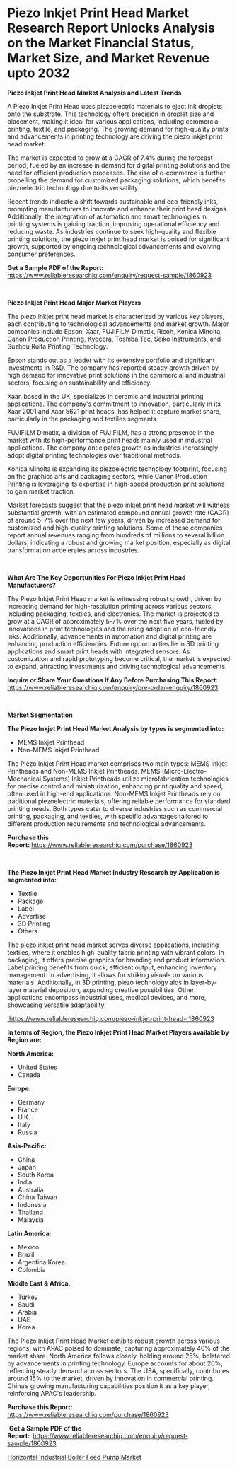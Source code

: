 <p><h1>Piezo Inkjet Print Head Market Research Report Unlocks Analysis on the Market Financial Status, Market Size, and Market Revenue upto 2032</h1></p><p><strong>Piezo Inkjet Print Head Market Analysis and Latest Trends</strong></p>
<p><p>A Piezo Inkjet Print Head uses piezoelectric materials to eject ink droplets onto the substrate. This technology offers precision in droplet size and placement, making it ideal for various applications, including commercial printing, textile, and packaging. The growing demand for high-quality prints and advancements in printing technology are driving the piezo inkjet print head market.</p><p>The market is expected to grow at a CAGR of 7.4% during the forecast period, fueled by an increase in demand for digital printing solutions and the need for efficient production processes. The rise of e-commerce is further propelling the demand for customized packaging solutions, which benefits piezoelectric technology due to its versatility. </p><p>Recent trends indicate a shift towards sustainable and eco-friendly inks, prompting manufacturers to innovate and enhance their print head designs. Additionally, the integration of automation and smart technologies in printing systems is gaining traction, improving operational efficiency and reducing waste. As industries continue to seek high-quality and flexible printing solutions, the piezo inkjet print head market is poised for significant growth, supported by ongoing technological advancements and evolving consumer preferences.</p></p>
<p><strong>Get a Sample PDF of the Report:&nbsp;</strong> <a href="https://www.reliableresearchiq.com/enquiry/request-sample/1860923?utm_campaign=2443&utm_medium=2&utm_source=Github&utm_content=ia&utm_term=12042025&utm_id=piezo-inkjet-print-head">https://www.reliableresearchiq.com/enquiry/request-sample/1860923</a></p>
<p>&nbsp;</p>
<p><strong>Piezo Inkjet Print Head Major Market Players</strong></p>
<p><p>The piezo inkjet print head market is characterized by various key players, each contributing to technological advancements and market growth. Major companies include Epson, Xaar, FUJIFILM Dimatix, Ricoh, Konica Minolta, Canon Production Printing, Kyocera, Toshiba Tec, Seiko Instruments, and Suzhou Ruifa Printing Technology.</p><p>Epson stands out as a leader with its extensive portfolio and significant investments in R&D. The company has reported steady growth driven by high demand for innovative print solutions in the commercial and industrial sectors, focusing on sustainability and efficiency.</p><p>Xaar, based in the UK, specializes in ceramic and industrial printing applications. The company's commitment to innovation, particularly in its Xaar 2001 and Xaar 5621 print heads, has helped it capture market share, particularly in the packaging and textiles segments.</p><p>FUJIFILM Dimatix, a division of FUJIFILM, has a strong presence in the market with its high-performance print heads mainly used in industrial applications. The company anticipates growth as industries increasingly adopt digital printing technologies over traditional methods.</p><p>Konica Minolta is expanding its piezoelectric technology footprint, focusing on the graphics arts and packaging sectors, while Canon Production Printing is leveraging its expertise in high-speed production print solutions to gain market traction.</p><p>Market forecasts suggest that the piezo inkjet print head market will witness substantial growth, with an estimated compound annual growth rate (CAGR) of around 5-7% over the next few years, driven by increased demand for customized and high-quality printing solutions. Some of these companies report annual revenues ranging from hundreds of millions to several billion dollars, indicating a robust and growing market position, especially as digital transformation accelerates across industries.</p></p>
<p>&nbsp;</p>
<p><strong>What Are The Key Opportunities For Piezo Inkjet Print Head Manufacturers?</strong></p>
<p><p>The Piezo Inkjet Print Head market is witnessing robust growth, driven by increasing demand for high-resolution printing across various sectors, including packaging, textiles, and electronics. The market is projected to grow at a CAGR of approximately 5-7% over the next five years, fueled by innovations in print technologies and the rising adoption of eco-friendly inks. Additionally, advancements in automation and digital printing are enhancing production efficiencies. Future opportunities lie in 3D printing applications and smart print heads with integrated sensors. As customization and rapid prototyping become critical, the market is expected to expand, attracting investments and driving technological advancements.</p></p>
<p><strong>Inquire or Share Your Questions If Any Before Purchasing This Report:</strong> <a href="https://www.reliableresearchiq.com/enquiry/pre-order-enquiry/1860923?utm_campaign=2443&utm_medium=2&utm_source=Github&utm_content=ia&utm_term=12042025&utm_id=piezo-inkjet-print-head">https://www.reliableresearchiq.com/enquiry/pre-order-enquiry/1860923</a></p>
<p>&nbsp;</p>
<p><strong>Market Segmentation</strong></p>
<p><strong>The Piezo Inkjet Print Head Market Analysis by types is segmented into:</strong></p>
<p><ul><li>MEMS Inkjet Printhead</li><li>Non-MEMS Inkjet Printhead</li></ul></p>
<p><p>The Piezo Inkjet Print Head market comprises two main types: MEMS Inkjet Printheads and Non-MEMS Inkjet Printheads. MEMS (Micro-Electro-Mechanical Systems) Inkjet Printheads utilize microfabrication technologies for precise control and miniaturization, enhancing print quality and speed, often used in high-end applications. Non-MEMS Inkjet Printheads rely on traditional piezoelectric materials, offering reliable performance for standard printing needs. Both types cater to diverse industries such as commercial printing, packaging, and textiles, with specific advantages tailored to different production requirements and technological advancements.</p></p>
<p><strong>Purchase this Report:&nbsp;</strong><a href="https://www.reliableresearchiq.com/purchase/1860923?utm_campaign=2443&utm_medium=2&utm_source=Github&utm_content=ia&utm_term=12042025&utm_id=piezo-inkjet-print-head">https://www.reliableresearchiq.com/purchase/1860923</a></p>
<p>&nbsp;</p>
<p><strong>The Piezo Inkjet Print Head Market Industry Research by Application is segmented into:</strong></p>
<p><ul><li>Textile</li><li>Package</li><li>Label</li><li>Advertise</li><li>3D Printing</li><li>Others</li></ul></p>
<p><p>The piezo inkjet print head market serves diverse applications, including textiles, where it enables high-quality fabric printing with vibrant colors. In packaging, it offers precise graphics for branding and product information. Label printing benefits from quick, efficient output, enhancing inventory management. In advertising, it allows for striking visuals on various materials. Additionally, in 3D printing, piezo technology aids in layer-by-layer material deposition, expanding creative possibilities. Other applications encompass industrial uses, medical devices, and more, showcasing versatile adaptability.</p></p>
<p><a href="https://www.reliableresearchiq.com/piezo-inkjet-print-head-r1860923?utm_campaign=2443&utm_medium=2&utm_source=Github&utm_content=ia&utm_term=12042025&utm_id=piezo-inkjet-print-head">&nbsp;https://www.reliableresearchiq.com/piezo-inkjet-print-head-r1860923</a></p>
<p><strong>In terms of Region, the Piezo Inkjet Print Head Market Players available by Region are:</strong></p>
<p>
    <p> <strong> North America: </strong>
        <ul>
            <li>United States</li>
            <li>Canada</li>
        </ul>
        </p> 
    <p> <strong> Europe: </strong>
        <ul>
            <li>Germany</li>
            <li>France</li>
            <li>U.K.</li>
            <li>Italy</li>
            <li>Russia</li>
        </ul>
        </p> 
    <p> <strong> Asia-Pacific: </strong>
        <ul>
            <li>China</li>
            <li>Japan</li>
            <li>South Korea</li>
            <li>India</li>
            <li>Australia</li>
            <li>China Taiwan</li>
            <li>Indonesia</li>
            <li>Thailand</li>
            <li>Malaysia</li>
        </ul>
        </p> 
    <p> <strong> Latin America: </strong>
        <ul>
            <li>Mexico</li>
            <li>Brazil</li>
            <li>Argentina Korea</li>
            <li>Colombia</li>
        </ul>
        </p> 
    <p> <strong> Middle East & Africa: </strong>
        <ul>
            <li>Turkey</li>
            <li>Saudi</li>
            <li>Arabia</li>
            <li>UAE</li>
            <li>Korea</li>
        </ul>
    </p>
    </p>
<p><p>The Piezo Inkjet Print Head Market exhibits robust growth across various regions, with APAC poised to dominate, capturing approximately 40% of the market share. North America follows closely, holding around 25%, bolstered by advancements in printing technology. Europe accounts for about 20%, reflecting steady demand across sectors. The USA, specifically, contributes around 15% to the market, driven by innovation in commercial printing. China’s growing manufacturing capabilities position it as a key player, reinforcing APAC's leadership.</p></p>
<p><strong>Purchase this Report: </strong><a href="https://www.reliableresearchiq.com/purchase/1860923?utm_campaign=2443&utm_medium=2&utm_source=Github&utm_content=ia&utm_term=12042025&utm_id=piezo-inkjet-print-head">https://www.reliableresearchiq.com/purchase/1860923</a></p>
<p>&nbsp;<strong>Get a Sample PDF of the Report:&nbsp;&nbsp;</strong><a href="https://www.reliableresearchiq.com/enquiry/request-sample/1860923?utm_campaign=2443&utm_medium=2&utm_source=Github&utm_content=ia&utm_term=12042025&utm_id=piezo-inkjet-print-head">https://www.reliableresearchiq.com/enquiry/request-sample/1860923</a></p>
<p><strong></strong></p>
<p><p><a href="https://github.com/comasnickie/Market-Research-Report-List-1/blob/main/horizontal-industrial-boiler-feed-pump-market.md?utm_campaign=2443&utm_medium=2&utm_source=Github&utm_content=ia&utm_term=12042025&utm_id=piezo-inkjet-print-head">Horizontal Industrial Boiler Feed Pump Market</a></p></p>
